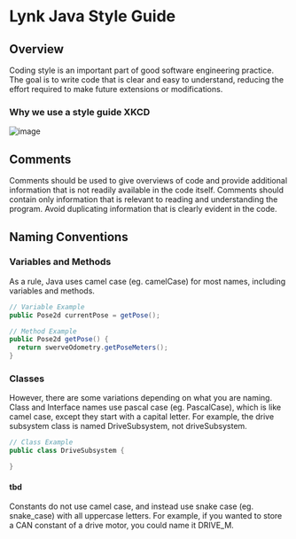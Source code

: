 # Lynk Java Style Guide <br>

## Overview <br>
Coding style is an important part of good software engineering practice. The goal is to write code that is clear and easy to understand, reducing the effort required to make future extensions or modifications. <br>

### Why we use a style guide XKCD <br>
![image](http://imgs.xkcd.com/comics/code_quality.png)

## Comments <br>
Comments should be used to give overviews of code and provide additional information that is not readily available in the code itself. Comments should contain only information that is relevant to reading and understanding the program. Avoid duplicating information that is clearly evident in the code. <br>


## Naming Conventions <br>

### Variables and Methods <br>
As a rule, Java uses camel case (eg. camelCase) for most names, including variables and methods. <br> 

````java
// Variable Example
public Pose2d currentPose = getPose(); 

// Method Example
public Pose2d getPose() { 
  return swerveOdometry.getPoseMeters();
}
````

### Classes <br>
However, there are some variations depending on what you are naming. <br>
Class and Interface names use pascal case (eg. PascalCase), which is like camel case, except they start with a capital letter. For example, the drive subsystem class is named DriveSubsystem, not driveSubsystem. <br>

````java
// Class Example
public class DriveSubsystem {

}
````
#### tbd <br>
Constants do not use camel case, and instead use snake case (eg. snake_case) with all uppercase letters. For example, if you wanted to store a CAN constant of a drive motor, you could name it DRIVE_M.





